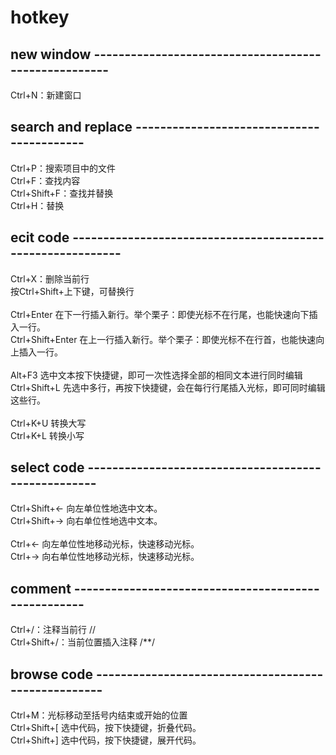 # hotkey

## new window -----------------------------------------------------
Ctrl+N：新建窗口<br/>
## search and replace ------------------------------------------
Ctrl+P：搜索项目中的文件<br/>
Ctrl+F：查找内容<br/>
Ctrl+Shift+F：查找并替换<br/>
Ctrl+H：替换<br/>
## ecit code -----------------------------------------------------------
Ctrl+X：删除当前行<br/>
按Ctrl+Shift+上下键，可替换行<br/>
<br/>
Ctrl+Enter 在下一行插入新行。举个栗子：即使光标不在行尾，也能快速向下插入一行。<br/>
Ctrl+Shift+Enter 在上一行插入新行。举个栗子：即使光标不在行首，也能快速向上插入一行。<br/>
<br/>
Alt+F3 选中文本按下快捷键，即可一次性选择全部的相同文本进行同时编辑<br/>
Ctrl+Shift+L 先选中多行，再按下快捷键，会在每行行尾插入光标，即可同时编辑这些行。<br/>
<br/>
Ctrl+K+U 转换大写<br/>
Ctrl+K+L 转换小写<br/>
## select code ----------------------------------------------------<br/>
Ctrl+Shift+← 向左单位性地选中文本。<br/>
Ctrl+Shift+→ 向右单位性地选中文本。<br/>
<br/>
Ctrl+← 向左单位性地移动光标，快速移动光标。<br/>
Ctrl+→ 向右单位性地移动光标，快速移动光标。<br/>
## comment ----------------------------------------------------<br/>
Ctrl+/：注释当前行 //<br/>
Ctrl+Shift+/：当前位置插入注释 /**/<br/>
## browse code ----------------------------------------------------<br/>
Ctrl+M：光标移动至括号内结束或开始的位置<br/>
Ctrl+Shift+[ 选中代码，按下快捷键，折叠代码。<br/>
Ctrl+Shift+] 选中代码，按下快捷键，展开代码。<br/>